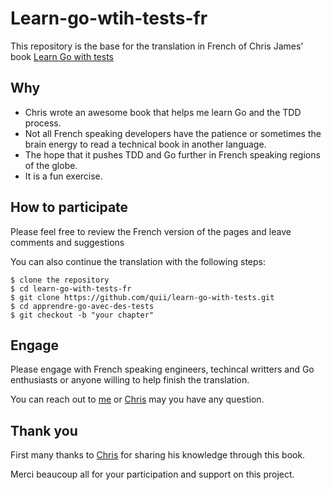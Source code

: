 # Learn-go-wtih-tests-fr [](https://media.giphy.com/media/jBDkwmIgmihgc/giphy.gif)

This repository is the base for the translation in French of Chris James' book [Learn Go with tests](https://quii.gitbook.io/learn-go-with-tests/)

## Why

* Chris wrote an awesome book that helps me learn Go and the TDD process.
* Not all French speaking developers have the patience or sometimes the brain energy to read a technical book in another language. 
* The hope that it pushes TDD and Go further in French speaking regions of the globe.
* It is a fun exercise.

## How to participate

Please feel free to review the French version of the pages and leave comments and suggestions

You can also continue the translation with the following steps:

```
$ clone the repository
$ cd learn-go-with-tests-fr
$ git clone https://github.com/quii/learn-go-with-tests.git 
$ cd apprendre-go-avec-des-tests
$ git checkout -b "your chapter"
```

## Engage

Please engage with French speaking engineers, techincal writters and Go enthusiasts or anyone willing to help finish the translation.

You can reach out to [me](https://twitter.com/mikejeuga) or [Chris](https://twitter.com/quii) may you have any question.


## Thank you

First many thanks to [Chris](https://github.com/quii/) for sharing his knowledge through this book.

Merci beaucoup all for your participation and support on this project.

